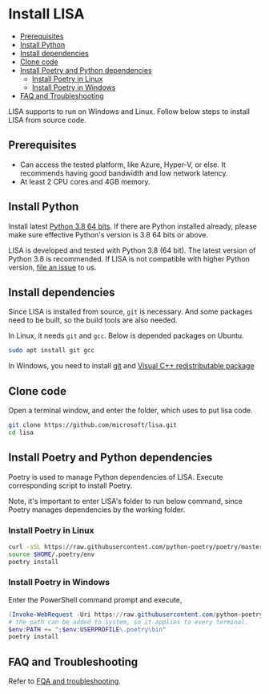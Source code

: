 # Install LISA

- [Prerequisites](#prerequisites)
- [Install Python](#install-python)
- [Install dependencies](#install-dependencies)
- [Clone code](#clone-code)
- [Install Poetry and Python dependencies](#install-poetry-and-python-dependencies)
  - [Install Poetry in Linux](#install-poetry-in-linux)
  - [Install Poetry in Windows](#install-poetry-in-windows)
- [FAQ and Troubleshooting](#faq-and-troubleshooting)

LISA supports to run on Windows and Linux. Follow below steps to install LISA from source code.

## Prerequisites

- Can access the tested platform, like Azure, Hyper-V, or else. It recommends having good bandwidth and low network latency.
- At least 2 CPU cores and 4GB memory.

## Install Python

Install latest [Python 3.8 64 bits](https://www.python.org/). If there are Python installed already, please make sure effective Python's version is 3.8 64 bits or above.

LISA is developed and tested with Python 3.8 (64 bit). The latest version of Python 3.8 is recommended. If LISA is not compatible with higher Python version, [file an issue](https://github.com/microsoft/lisa/issues/new) to us.

## Install dependencies

Since LISA is installed from source, `git` is necessary. And some packages need to be built, so the build tools are also needed.

In Linux, it needs `git` and `gcc`. Below is depended packages on Ubuntu.

```bash
sudo apt install git gcc
```

In Windows, you need to install [git](https://git-scm.com/downloads) and [Visual C++ redistributable package](https://aka.ms/vs/16/release/vc_redist.x64.exe)

## Clone code

Open a terminal window, and enter the folder, which uses to put lisa code.

```sh
git clone https://github.com/microsoft/lisa.git
cd lisa
```

## Install Poetry and Python dependencies

Poetry is used to manage Python dependencies of LISA. Execute corresponding script to install Poetry.

Note, it's important to enter LISA's folder to run below command, since Poetry manages dependencies by the working folder.

### Install Poetry in Linux

```bash
curl -sSL https://raw.githubusercontent.com/python-poetry/poetry/master/get-poetry.py | python3 -
source $HOME/.poetry/env
poetry install
```

### Install Poetry in Windows

Enter the PowerShell command prompt and execute,

```powershell
(Invoke-WebRequest -Uri https://raw.githubusercontent.com/python-poetry/poetry/master/get-poetry.py -UseBasicParsing).Content | python -
# the path can be added to system, so it applies to every terminal.
$env:PATH += ";$env:USERPROFILE\.poetry\bin"
poetry install
```

## FAQ and Troubleshooting

Refer to [FQA and troubleshooting](troubleshooting.md).
